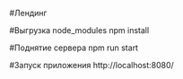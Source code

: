 #Лендинг

#Выгрузка node_modules
npm install

#Поднятие сервера
npm run start

#Запуск приложения
http://localhost:8080/
